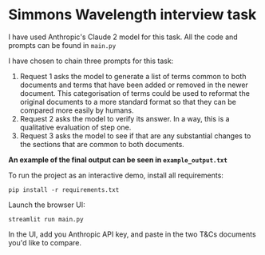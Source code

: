 # Simmons Wavelength interview task

I have used Anthropic's Claude 2 model for this task. All the code and prompts can be found in `main.py`

I have chosen to chain three prompts for this task:

1. Request 1 asks the model to generate a list of terms common to both documents and terms that have been added or removed in the newer document. This categorisation of terms could be used to reformat the original documents to a more standard format so that they can be compared more easily by humans.
2. Request 2 asks the model to verify its answer. In a way, this is a qualitative evaluation of step one.
3. Request 3 asks the model to see if that are any substantial changes to the sections that are common to both documents.

**An example of the final output can be seen in `example_output.txt`**

To run the project as an interactive demo, install all requirements:

```
pip install -r requirements.txt
```

Launch the browser UI:
```
streamlit run main.py
```

In the UI, add you Anthropic API key, and paste in the two T&Cs documents you'd like to compare.
